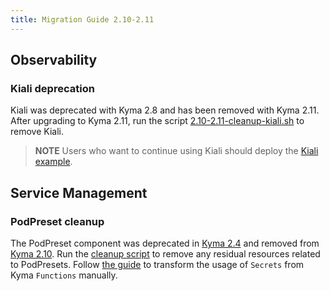 ```yaml
---
title: Migration Guide 2.10-2.11
---
```


## Observability

### Kiali deprecation

Kiali was deprecated with Kyma 2.8 and has been removed with Kyma 2.11. After upgrading to Kyma 2.11, run the script [2.10-2.11-cleanup-kiali.sh](https://github.com/kyma-project/kyma/blob/release-2.11/docs/assets/2.10-2.11-cleanup-kiali.sh) to remove Kiali. 
> **NOTE** Users who want to continue using Kiali should deploy the [Kiali example](https://github.com/kyma-project/examples/tree/main/kiali).

## Service Management

### PodPreset cleanup

The PodPreset component was deprecated in [Kyma 2.4](https://kyma-project.io/blog/2022/6/30/release-notes-24#pod-preset-deprecation-note) and removed from [Kyma 2.10](https://github.com/kyma-project/kyma/pull/16647). Run the [cleanup script](https://github.com/kyma-project/kyma/blob/release-2.11/docs/assets/2.10-2.11-cleanup-podpreset.bash) to remove any residual resources related to PodPresets. Follow [the guide](https://kyma-project.io/blog/2022/6/30/release-notes-24#pod-preset-deprecation-note) to transform the usage of `Secrets` from Kyma `Functions` manually.

